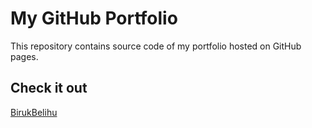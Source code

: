 # My GitHub Portfolio

This repository contains source code of my portfolio hosted on GitHub pages.

## Check it out
[BirukBelihu](https://birukbelihu.github.io/portfolio/)
